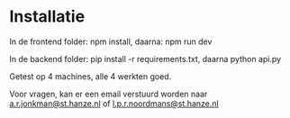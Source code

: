 # Installatie

In de frontend folder: npm install, daarna: npm run dev

In de backend folder: pip install -r requirements.txt, daarna python api.py

Getest op 4 machines, alle 4 werkten goed.

Voor vragen, kan er een email verstuurd worden naar a.r.jonkman@st.hanze.nl of l.p.r.noordmans@st.hanze.nl
